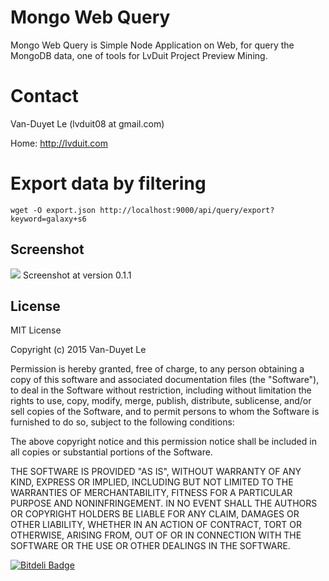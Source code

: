 Mongo Web Query
=============

Mongo Web Query is Simple Node Application on Web, for query the MongoDB data, one of tools for LvDuit Project Preview Mining.


Contact 
=============

Van-Duyet Le (lvduit08 at gmail.com)

Home: http://lvduit.com

Export data by filtering
==============

    wget -O export.json http://localhost:9000/api/query/export?keyword=galaxy+s6


Screenshot
-----

<img src="http://i.imgur.com/5CsNK9D.png" />
Screenshot at version 0.1.1

License
-------
MIT License

Copyright (c) 2015 Van-Duyet Le

Permission is hereby granted, free of charge, to any person obtaining a copy of this software and associated documentation files (the "Software"), to deal in the Software without restriction, including without limitation the rights to use, copy, modify, merge, publish, distribute, sublicense, and/or sell copies of the Software, and to permit persons to whom the Software is furnished to do so, subject to the following conditions:

The above copyright notice and this permission notice shall be included in all copies or substantial portions of the Software.

THE SOFTWARE IS PROVIDED "AS IS", WITHOUT WARRANTY OF ANY KIND, EXPRESS OR IMPLIED, INCLUDING BUT NOT LIMITED TO THE WARRANTIES OF MERCHANTABILITY, FITNESS FOR A PARTICULAR PURPOSE AND NONINFRINGEMENT. IN NO EVENT SHALL THE AUTHORS OR COPYRIGHT HOLDERS BE LIABLE FOR ANY CLAIM, DAMAGES OR OTHER LIABILITY, WHETHER IN AN ACTION OF CONTRACT, TORT OR OTHERWISE, ARISING FROM, OUT OF OR IN CONNECTION WITH THE SOFTWARE OR THE USE OR OTHER DEALINGS IN THE SOFTWARE.


[![Bitdeli Badge](https://d2weczhvl823v0.cloudfront.net/duyetdev/mongo-web-query/trend.png)](https://bitdeli.com/free "Bitdeli Badge")

